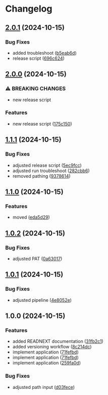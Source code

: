 # Changelog

## [2.0.1](https://github.com/MichielVanHerreweghe/releaseplease-test/compare/v2.0.0...v2.0.1) (2024-10-15)


### Bug Fixes

* added troubleshoot ([b5eab6d](https://github.com/MichielVanHerreweghe/releaseplease-test/commit/b5eab6d7e42a7efde71c85d61dbc87e6e8276702))
* release script ([696c624](https://github.com/MichielVanHerreweghe/releaseplease-test/commit/696c6244abf8f1adc27713344003e9ab54fb6c49))

## [2.0.0](https://github.com/MichielVanHerreweghe/releaseplease-test/compare/v1.1.1...v2.0.0) (2024-10-15)


### ⚠ BREAKING CHANGES

* new release script

### Features

* new release script ([175c150](https://github.com/MichielVanHerreweghe/releaseplease-test/commit/175c15086a282837aee76c922a6acec2802470ac))

## [1.1.1](https://github.com/MichielVanHerreweghe/releaseplease-test/compare/v1.1.0...v1.1.1) (2024-10-15)


### Bug Fixes

* adjusted release script ([5ec9fcc](https://github.com/MichielVanHerreweghe/releaseplease-test/commit/5ec9fcc53f38a5ad9b9889693552d1f1ef1d0216))
* adjusted run troubleshoot ([282cbb6](https://github.com/MichielVanHerreweghe/releaseplease-test/commit/282cbb6d835d8df4a09a59dbc26d4810821a9e22))
* removed pathing ([9378614](https://github.com/MichielVanHerreweghe/releaseplease-test/commit/9378614b74e80dce97471701de2ecb6e5cc461b5))

## [1.1.0](https://github.com/MichielVanHerreweghe/releaseplease-test/compare/v1.0.2...v1.1.0) (2024-10-15)


### Features

* moved ([eda5d29](https://github.com/MichielVanHerreweghe/releaseplease-test/commit/eda5d2922163e0c9e3a14d3277f6b4954deeaa42))

## [1.0.2](https://github.com/MichielVanHerreweghe/releaseplease-test/compare/v1.0.1...v1.0.2) (2024-10-15)


### Bug Fixes

* adjusted PAT ([0a63017](https://github.com/MichielVanHerreweghe/releaseplease-test/commit/0a63017ac3f0e183dc6edd8c9dc9c0bad98b4ab6))

## [1.0.1](https://github.com/MichielVanHerreweghe/releaseplease-test/compare/v1.0.0...v1.0.1) (2024-10-15)


### Bug Fixes

* adjusted pipeline ([4e8052e](https://github.com/MichielVanHerreweghe/releaseplease-test/commit/4e8052e8c2dd3de4832b4cff92d07ce52c5d0945))

## 1.0.0 (2024-10-15)


### Features

* added READNEXT documentation ([31fb2c1](https://github.com/MichielVanHerreweghe/releaseplease-test/commit/31fb2c16002695e46c938ef73bc2f4eade3e3e6c))
* added versioning workflow ([8c214dc](https://github.com/MichielVanHerreweghe/releaseplease-test/commit/8c214dccbad1f41fd82fb45be297659308b6ecff))
* implement application ([71fefbd](https://github.com/MichielVanHerreweghe/releaseplease-test/commit/71fefbd2541cf5354ac516a6e313aec1957e7994))
* implement application ([71fefbd](https://github.com/MichielVanHerreweghe/releaseplease-test/commit/71fefbd2541cf5354ac516a6e313aec1957e7994))
* implement application ([259fa0d](https://github.com/MichielVanHerreweghe/releaseplease-test/commit/259fa0d731bfd516eb6c2df6f4b0fc41b3ef1c1d))


### Bug Fixes

* adjusted path input ([d03fece](https://github.com/MichielVanHerreweghe/releaseplease-test/commit/d03fece82ef9042d63000c650b8484bd46ffaf23))
